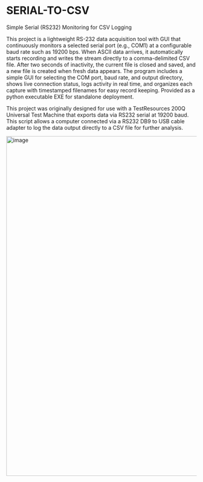 # SERIAL-TO-CSV
Simple Serial (RS232) Monitoring for CSV Logging

This project is a lightweight RS-232 data acquisition tool with GUI that continuously monitors a selected serial port (e.g., COM1) at a configurable baud rate such as 19200 bps. When ASCII data arrives, it automatically starts recording and writes the stream directly to a comma-delimited CSV file. After two seconds of inactivity, the current file is closed and saved, and a new file is created when fresh data appears. The program includes a simple GUI for selecting the COM port, baud rate, and output directory, shows live connection status, logs activity in real time, and organizes each capture with timestamped filenames for easy record keeping. Provided as a python executable EXE for standalone deployment.

This project was originally designed for use with a TestResources 200Q Universal Test Machine that exports data via RS232 serial at 19200 baud. This script allows a computer connected via a RS232 DB9 to USB cable adapter to log the data output directly to a CSV file for further analysis.


<img width="1777" height="900" alt="image" src="https://github.com/user-attachments/assets/f5b5e633-0a28-4d62-9a27-dba6c75f8a71" />
